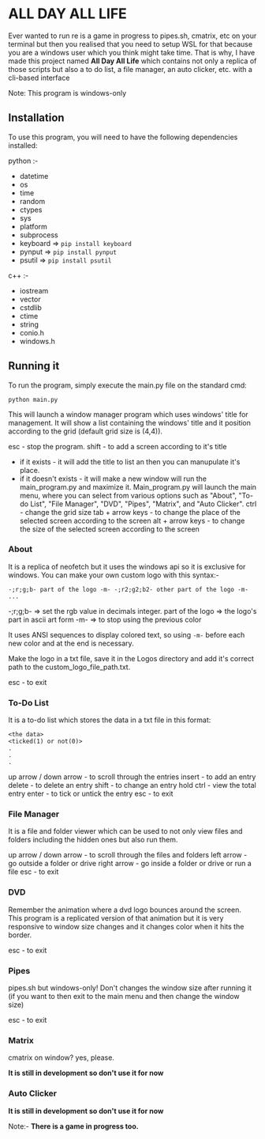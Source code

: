# ALL DAY ALL LIFE
Ever wanted to run re is a game in progress to pipes.sh, cmatrix, etc on your terminal but then you realised that you need to setup WSL for that because you are a windows user which you think might take time. That is why, I have made this project named **All Day All Life** which contains not only a replica of those scripts but also a to do list, a file manager, an auto clicker, etc. with a cli-based interface

Note: This program is windows-only

## Installation
To use this program, you will need to have the following dependencies installed:

python :-

- datetime
- os
- time
- random
- ctypes
- sys
- platform
- subprocess
- keyboard    => ```pip install keyboard```
- pynput      => ```pip install pynput```
- psutil      => ```pip install psutil```

c++ :-

- iostream
- vector
- cstdlib
- ctime
- string
- conio.h
- windows.h

## Running it
To run the program, simply execute the main.py file on the standard cmd:

```python main.py```

This will launch a window manager program which uses windows' title for management.
It will show a list containing the windows' title and it position according to the grid (default grid size is (4,4)).

esc - stop the program.
shift - to add a screen according to it's title
- if it exists - it will add the title to list an then you can manupulate it's place.
- if it doesn't exists - it will make a new window will run the main_program.py and maximize it.
Main_program.py will launch the main menu, where you can select from various options such as "About", "To-do List",  "File Manager", "DVD", "Pipes", "Matrix", and "Auto Clicker".
ctrl - change the grid size
tab + arrow keys - to change the place of the selected screen according to the screen
alt + arrow keys - to change the size of the selected screen according to the screen

### About
It is a replica of neofetch but it uses the windows api so it is exclusive for windows.
You can make your own custom logo with this syntax:-

```-;r;g;b- part of the logo -m- -;r2;g2;b2- other part of the logo -m- ...```

-;r;g;b- => set the rgb value in decimals integer.
part of the logo => the logo's part in ascii art form
-m- => to stop using the previous color

It uses ANSI sequences to display colored text, so using ```-m-``` before each new color and at the end is necessary.

Make the logo in a txt file, save it in the Logos directory and add it's correct path to the custom_logo_file_path.txt.

esc - to exit

### To-Do List
It is a to-do list which stores the data in a txt file in this format:

```
<the data>
<ticked(1) or not(0)>
.
.
.
```

up arrow / down arrow - to scroll through the entries
insert - to add an entry
delete - to delete an entry
shift - to change an entry
hold ctrl - view the total entry
enter - to tick or untick the entry
esc - to exit

### File Manager
It is a file and folder viewer which can be used to not only view files and folders including the hidden ones but also run them.

up arrow / down arrow - to scroll through the files and folders
left arrow - go outside a folder or drive
right arrow - go inside a folder or drive or run a file
esc - to exit

### DVD
Remember the animation where a dvd logo bounces around the screen. This program is a replicated version of that animation but it is very responsive to window size changes and it changes color when it hits the border.

esc - to exit

### Pipes
pipes.sh but windows-only!
Don't changes the window size after running it (if you want to then exit to the main menu and then change the window size)

esc - to exit
### Matrix
cmatrix on window? yes, please.

**It is still in development so don't use it for now**

### Auto Clicker
**It is still in development so don't use it for now**

Note:- **There is a game in progress too.**